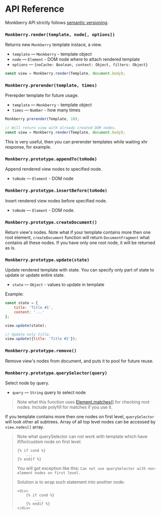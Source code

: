 # API Reference

Monkberry API strictly follows [semantic versioning](http://semver.org).  

### `Monkberry.render(template, node[, options])`

Returns new `Monkberry` template instace, a view.

* `template` — `Monkberry` - template object
* `node` — `Element` - DOM node where to attach rendered template
* `options` — `{noCache: Boolean, context: Object, filters: Object}`

```js
const view = Monkberry.render(Template, document.body);
```


### `Monkberry.prerender(template, times)`

Prerepder template for future usage.

* `template` — `Monkberry` - template object
* `times` — `Number` - how many times

```js
Monkberry.prerender(Template, 10);

// Will return view with already created DOM nodes.
const view = Monkberry.render(Template, document.body);
```

This is very useful, then you can prerender templates while waiting xhr response, for example.

### `Monkberry.prototype.appendTo(toNode)`

Append rendered view nodes to specified node.

* `toNode` — `Element` - DOM node

### `Monkberry.prototype.insertBefore(toNode)`

Insert rendered view nodes before specified node.

* `toNode` — `Element` - DOM node.

### `Monkberry.prototype.createDocument()`

Return view's nodes. Note what if your template contains more then one root element, `createDocument` function will return `DocumentFragment` what contains all these nodes. If you have only one root node, it will be returned as is.

### `Monkberry.prototype.update(state)`

Update rendered template with state. You can specify only part of state to update or update entire state.

* `state` — `Object` - values to update in template

Example:

```js
const state = {
    title: 'Title #1',
    content: '...'
};

view.update(state);

// Update only title.
view.update({title: 'Title #2'});
```

### `Monkberry.prototype.remove()`

Remove view's nodes from document, and puts it to pool for future reuse.

### `Monkberry.prototype.querySelector(query)`

Select node by query.

* `query` — `String` query to select node

> Note what this function uses [Element.matches()](https://developer.mozilla.org/en-US/docs/Web/API/Element/matches) for checking root nodes. Include polyfill for matches if you use it.

If you template contains more then one nodes on first level, `querySelector` will look other all subtrees. Array of all top level nodes can be accessed by `view.nodes[]` array. 

> Note what querySelector can not work with template which have if/for/custom node on first level.
> ```twig
> {% if cond %}
>     ...
> {% endif %}
> ```
> You will got exception like this: `Can not use querySelector with non-element nodes on first level.`
> 
> Solution is to wrap such statement into another node:
> ```twig
> <div>
>     {% if cond %}
>         ...
>     {% endif %}
> </div>
> ``` 

